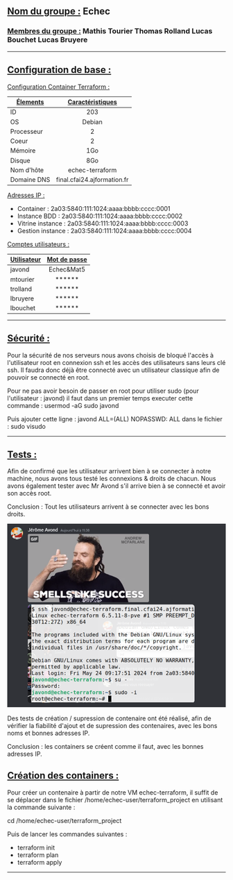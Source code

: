 ## <u>Nom du groupe :</u> Echec
### <u>Membres du groupe :</u> Mathis Tourier Thomas Rolland Lucas Bouchet Lucas Bruyere

_________________________

## <u>Configuration de base :</u>

<u>Configuration Container Terraform :</u>


| <u>Élements</u>        | <u>Caractéristiques</u>
| ------------- |:--------------:|
ID              |203
OS              |Debian
Processeur      |2 
Coeur           |2
Mémoire         |1Go 
Disque          |8Go 
Nom d'hôte      |echec-terraform
Domaine DNS     |final.cfai24.ajformation.fr


<u>Adresses IP :</u> 
* Container : 2a03:5840:111:1024:aaaa:bbbb:cccc:0001
* Instance BDD : 2a03:5840:111:1024:aaaa:bbbb:cccc:0002
* Vitrine instance : 2a03:5840:111:1024:aaaa:bbbb:cccc:0003
* Gestion instance : 2a03:5840:111:1024:aaaa:bbbb:cccc:0004

<u>Comptes utilisateurs :</u>


| <u>Utilisateur</u>        | <u>Mot de passe</u>
| ------------- |:--------------:|
| javond        |   Echec&Mat5       
| mtourier      | ******            
| trolland      | ******         
| lbruyere      | ******     
| lbouchet      | ******    



_________________________
## <u>Sécurité : </u>

Pour la sécurité de nos serveurs nous avons choisis de bloqué l'accès à l'utilisateur root en connexion ssh et les accès des utilisateurs sans leurs clé ssh.
Il faudra donc déjà être connecté avec un utilisateur classique afin de pouvoir se connecté en root. 

Pour ne pas avoir besoin de passer en root pour utiliser sudo (pour l'utilisateur : javond) il faut dans un premier temps executer cette commande : usermod -aG sudo javond

Puis  ajouter cette ligne : javond ALL=(ALL) NOPASSWD: ALL
dans le fichier : sudo visudo
_________________________

## <u>Tests :</u> 

Afin de confirmé que les utilisateur arrivent bien à se connecter à notre machine, nous avons tous testé les connexions & droits de chacun. Nous avons également tester avec Mr Avond s'il arrive bien à se connecté et avoir son accès root. 

Conclusion : Tout les utilisateurs arrivent à se connecter avec les bons droits. 

![alt text](image.png)

Des tests de création / supression de contenaire ont été réalisé, afin de vérifier la fiabilité d'ajout et de supression des contenaires, avec les bons noms et bonnes adresses IP. 

Conclusion : les containers se créent comme il faut, avec les bonnes adresses IP. 


## <u>Création des containers :</u> 

Pour créer un contenaire à partir de notre VM echec-terraform, il suffit de se déplacer dans le fichier /home/echec-user/terraform_project en utilisant la commande suivante : 

cd /home/echec-user/terraform_project

Puis de lancer les commandes suivantes : 

* terraform init
* terraform plan
* terraform apply

_________________________







